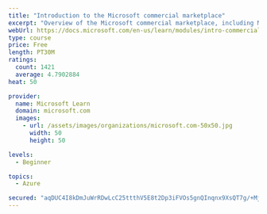 ```yaml
---
title: "Introduction to the Microsoft commercial marketplace"
excerpt: "Overview of the Microsoft commercial marketplace, including Microsoft AppSource, Azure Marketplace, offer types, and Marketplace Rewards"
webUrl: https://docs.microsoft.com/en-us/learn/modules/intro-commercial-marketplace/
type: course
price: Free
length: PT30M
ratings:
  count: 1421
  average: 4.7902884
heat: 50

provider:
  name: Microsoft Learn
  domain: microsoft.com
  images:
    - url: /assets/images/organizations/microsoft.com-50x50.jpg
      width: 50
      height: 50

levels:
  - Beginner

topics:
  - Azure

secured: "aqDUC4I8kDmJuWrRDwLcC25ttthV5E8t2Dp3iFVOs5gnQInqnx9XsQT7g/+MjeTzqJO0jaRAWoPF+7RQ/7XpVxiei9vx2JDCUMddFo5ip9Y44rGrJ7OOjOjL9ROHH6k/nB/gnHnZAT9ssXCnwmv0t4QuxHPxxlB/dS1lRd5tljDEg2uvAFnz6LaxQ4ft2HoKp7xdId4oHmsOQv2pa8gSpsrr9czBtL02k9deBXs+gmqk4OQe1XRGlhyVQRLL8Pf3ZaxpbS/N4o7nmh08FR9Ho6e5YeES+vG7T1syMUExDX7h7E0qPTSOb83/+9KmLroOGc37o8kouWAUYqjxU+BZA3M/hDeNexuqmBH5kSm/UNLriYIqAWmbiEOeSjjYqNjlJrI3Rzp+FhWmtP4WCuOI/6E/H0v9anjPtEW2vfkKmFo=;Le1Yvvw9/ipILfp6pji7Cg=="
---
```


